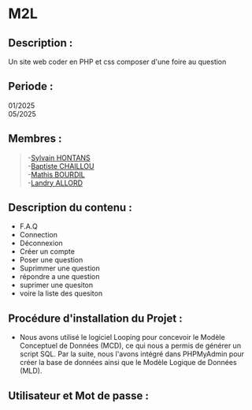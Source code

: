 # M2L
## Description : 
Un site web coder en PHP et css composer d'une foire au question

## Periode : 
01/2025  
05/2025
## Membres : 
>-[Sylvain HONTANS](https://github.com/Hontans)  
-[Baptiste CHAILLOU](https://github.com/FastAze)  
-[Mathis BOURDIL](https://github.com/Mathis-Dev25)  
-[Landry ALLORD](https://github.com/LandryAld)   

## Description du contenu : 
- F.A.Q  
-  Connection  
-  Déconnexion  
-  Créer un compte
-  Poser une question
-  Suprimmer une question
-  répondre a une question
-  suprimer une quesiton
-  voire la liste des quesiton

## Procédure d'installation du Projet : 
- Nous avons utilisé le logiciel Looping pour concevoir le Modèle Conceptuel de Données (MCD), ce qui nous a permis de générer un script SQL. Par la suite, nous l'avons intégré dans PHPMyAdmin pour créer la base de données ainsi que le Modèle Logique de Données (MLD).

## Utilisateur et Mot de passe : 